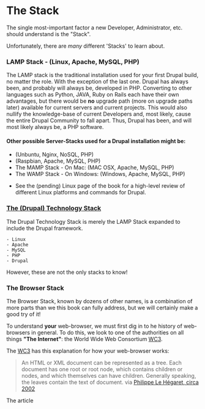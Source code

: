 # The Stack

The single most-important factor a new Developer, Administrator, etc. should understand is the "Stack".

Unfortunately, there are *many* different 'Stacks' to learn about.

### LAMP Stack - \(Linux, Apache, MySQL, PHP\)
The LAMP stack is the traditional installation used for your first Drupal build, no matter the role. With the exception of the last one. Drupal has always been, and probably will always be, developed in PHP. Converting to other languages such as Python, JAVA, Ruby on Rails each have their own advantages, but there would be **no** upgrade path \(more on upgrade paths later\) available for current servers and current projects. This would also nullify the knowledge-base of current Developers and, most likely, cause the entire Drupal Community to fall apart. Thus, Drupal has been, and will most likely always be, a PHP software.

#### Other possible Server-Stacks used for a Drupal installation might be: 
 + \(Unbuntu, Nginx, NoSQL, PHP\)
 + \(Raspbian, Apache, MySQL, PHP\)
 + The MAMP Stack - On Mac: \(MAC OSX, Apache, MySQL, PHP\)
 + The WAMP Stack - On Windows: \(Windows, Apache, MySQL, PHP\)
  - See the (pending) Linux page of the book for a high-level review of different Linux platforms and commands for Drupal.

### [The (Drupal) Technology Stack](https://www.drupal.org/node/176052 "Technology Stack")
The Drupal Technology Stack is merely the LAMP Stack expanded to include the Drupal framework.
<pre><code>- Linux
- Apache
- MySQL
- PHP
- Drupal</pre></code>

However, these are not the only stacks to know!

### The Browser Stack

The Browser Stack, known by dozens of other names, is a combination of more parts than we this book can fully address, but we will certainly make a good try of it!

To understand **your** web-browser, we must first dig in to he history of web-browsers in general. To do this, we look to one of the authorities on all things **"The Internet"**: the World Wide Web Consortium [WC3](https://www.w3.org/ "The World Wide Web Consortium (W3C)").
 
 The [WC3](https://www.w3.org/ "The World Wide Web Consortium (W3C)") has this explanation for how your web-browser works:
 > An HTML or XML document can be represented as a tree. Each document has one root or root node, which contains children or nodes, and which themselves can have children. Generally speaking, the leaves contain the text of document.
 > via [Philippe Le Hégaret, circa 2002](https://www.w3.org/2002/07/26-dom-article.html "Philippe Le Hégaret")
 
 The article 
 

